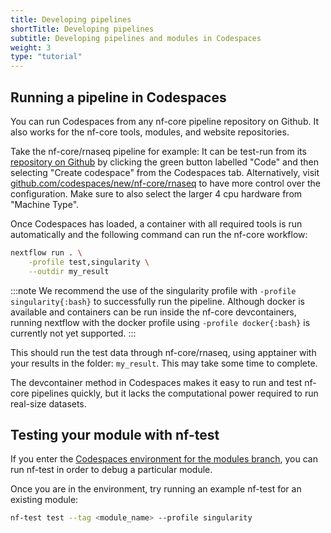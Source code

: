 ```yaml
---
title: Developing pipelines
shortTitle: Developing pipelines
subtitle: Developing pipelines and modules in Codespaces
weight: 3
type: "tutorial"
---
```


## Running a pipeline in Codespaces

You can run Codespaces from any nf-core pipeline repository on Github.
It also works for the nf-core tools, modules, and website repositories.

Take the nf-core/rnaseq pipeline for example:
It can be test-run from its [repository on Github](https://github.com/nf-core/rnaseq) by clicking the green button labelled "Code" and then selecting "Create codespace" from the Codespaces tab.
Alternatively, visit [github.com/codespaces/new/nf-core/rnaseq](https://github.com/codespaces/new/nf-core/rnaseq) to have more control over the configuration.
Make sure to also select the larger 4 cpu hardware from "Machine Type".

Once Codespaces has loaded, a container with all required tools is run automatically and the following command can run the nf-core workflow:

```bash
nextflow run . \
    -profile test,singularity \
    --outdir my_result
```

:::note
We recommend the use of the singularity profile with `-profile singularity{:bash}` to successfully run the pipeline.
Although docker is available and containers can be run inside the nf-core devcontainers, running nextflow with the docker profile using `-profile docker{:bash}` is currently not yet supported.
:::

This should run the test data through nf-core/rnaseq, using apptainer with your results in the folder: `my_result`.
This may take some time to complete.

The devcontainer method in Codespaces makes it easy to run and test nf-core pipelines quickly, but it lacks the computational power required to run real-size datasets.

## Testing your module with nf-test

If you enter the [Codespaces environment for the modules branch](https://github.com/nf-core/modules), you can run nf-test in order to debug a particular module.

Once you are in the environment, try running an example nf-test for an existing module:

```bash
nf-test test --tag <module_name> --profile singularity
```
